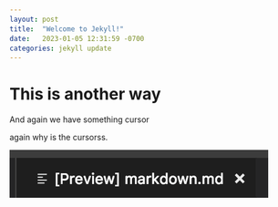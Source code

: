 ```yaml
---
layout: post
title:  "Welcome to Jekyll!"
date:   2023-01-05 12:31:59 -0700
categories: jekyll update
---
```

# This is another way
And again  we have something cursor

again why is the cursorss.

![some text](/docs/assets/images/locked-preview-title.png)
